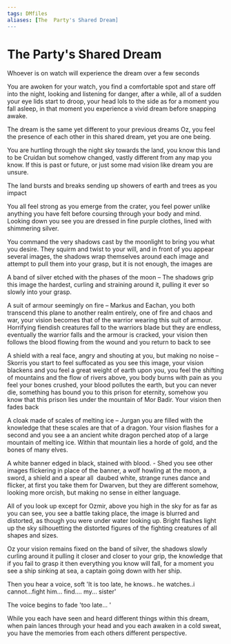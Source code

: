 ```yaml
---
tags: DMfiles
aliases: [The  Party's Shared Dream]
---
```

# The  Party's Shared Dream
Whoever is on watch will experience the dream over a few seconds

You are awoken for your watch, you find a comfortable spot and stare off into the night, looking and listening for danger, after a while, all of a sudden your eye lids start to droop, your head lols to the side as for a moment you fall asleep, in that moment you experience a vivid dream before snapping awake.

The dream is the same yet different to your previous dreams Oz, you feel the presence of each other in this shared dream, yet you are one being.

You are hurtling through the night sky towards the land, you know this land to be Cruidan but somehow changed, vastly different from any map you know. If this is past or future, or just some mad vision like dream you are unsure.

The land bursts and breaks sending up showers of earth and trees as you impact

You all feel strong as you emerge from the crater, you feel power unlike anything you have felt before coursing through your body and mind. Looking down you see you are dressed in fine purple clothes, lined with shimmering silver. 

You command the very shadows cast by the moonlight to bring you what you desire. They squirm and twist to your will, and in front of you appear several images, the shadows wrap themselves around each image and attempt to pull them into your grasp, but it is not enough, the images are

A band of silver etched with the phases of the moon – The shadows grip this image the hardest, curling and straining around it, pulling it ever so slowly into your grasp.

A suit of armour seemingly on fire – Markus and Eachan, you both transcend this plane to another realm entirely, one of fire and chaos and war, your vision becomes that of the warrior wearing this suit of armour. Horrifying fiendish creatures fall to the warriors blade but they are endless, eventually the warrior falls and the armour is cracked, your vision then follows the blood flowing from the wound and you return to back to see

A shield with a real face, angry and shouting at you, but making no noise – Skorris you start to feel suffocated as you see this image, your vision blackens and you feel a great weight of earth upon you, you feel the shifting of mountains and the flow of rivers above, you body burns with pain as you feel your bones crushed, your blood pollutes the earth, but you can never die, something has bound you to this prison for eternity, somehow you know that this prison lies under the mountain of Mor Badir. Your vision then fades back

A cloak made of scales of melting ice – Jurgan you are filled with the knowledge that these scales are that of a dragon. Your vision flashes for a second and you see a an ancient white dragon perched atop of a large mountain of melting ice. Within that mountain lies a horde of gold, and the bones of many elves.

A white banner edged in black, stained with blood. - Shed you see other images flickering in place of the banner, a wolf howling at the moon, a sword, a shield and a spear all  daubed white, strange runes dance and flicker, at first you take them for Dwarven, but they are different somehow, looking more orcish, but making no sense in either language.

All of you look up except for Ozmir, above you high in the sky for as far as you can see, you see a battle taking place, the image is blurred and distorted, as though you were under water looking up. Bright flashes light up the sky silhouetting the distorted figures of the fighting creatures of all shapes and sizes.

Oz your vision remains fixed on the band of silver, the shadows slowly curling around it pulling it closer and closer to your grip, the knowledge that if you fail to grasp it then everything you know will fall, for a moment you see a ship sinking at sea, a captain going down with her ship.

Then you hear a voice, soft 'It is too late, he knows.. he watches..i cannot...fight him... find.... my... sister'

The voice begins to fade 'too late... '

While you each have seen and heard different things within this dream, when pain lances through your head and you each awaken in a cold sweat, you have the memories from each others different perspective.